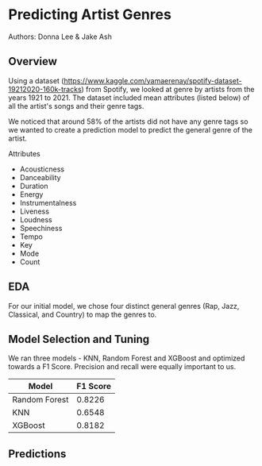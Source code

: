 # Predicting Artist Genres

Authors: Donna Lee & Jake Ash

## Overview 

Using a dataset (https://www.kaggle.com/yamaerenay/spotify-dataset-19212020-160k-tracks) from Spotify, we looked at genre by artists from the years 1921 to 2021. The dataset included mean attributes (listed below) of all the artist's songs and their genre tags. 

We noticed that around 58% of the artists did not have any genre tags so we wanted to create a prediction model to predict the general genre of the artist. 

Attributes
* Acousticness
* Danceability
* Duration 
* Energy
* Instrumentalness
* Liveness
* Loudness
* Speechiness
* Tempo
* Key
* Mode
* Count

## EDA

For our initial model, we chose four distinct general genres (Rap, Jazz, Classical, and Country) to map the genres to. 


## Model Selection and Tuning

We ran three models - KNN, Random Forest and XGBoost and optimized towards a F1 Score. Precision and recall were equally important to us. 


| Model         | F1 Score    |
| -----------   | ----------- |
| Random Forest |   0.8226    |
|  KNN          |   0.6548    |
|   XGBoost     |   0.8182    |


## Predictions 
